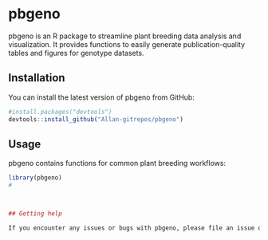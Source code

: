
# pbgeno

pbgeno is an R package to streamline plant breeding data analysis and visualization. It provides functions to easily generate publication-quality tables and figures for genotype datasets.

## Installation

You can install the latest version of pbgeno from GitHub:

```r 
#install.packages("devtools")
devtools::install_github("Allan-gitrepos/pbgeno")
```

## Usage

pbgeno contains functions for common plant breeding workflows:

```r
library(pbgeno)
#



## Getting help

If you encounter any issues or bugs with pbgeno, please file an issue on the GitHub repository. Ideas for package improvements and contributions are also welcome!
